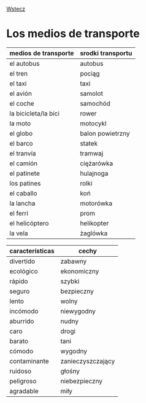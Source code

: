 [Wstecz](../hiszpanski.md)

# Los medios de transporte

| medios de transporte | srodki transportu |
| -------------------- | ----------------- |
| el autobus           | autobus           |
| el tren              | pociąg            |
| el taxi              | taxi              |
| el avión             | samolot           |
| el coche             | samochód          |
| la bicicleta/la bici | rower             |
| la moto              | motocykl          |
| el globo             | balon powietrzny  |
| el barco             | statek            |
| el tranvía           | tramwaj           |
| el camión            | ciężarówka        |
| el patinete          | hulajnoga         |
| los patines          | rolki             |
| el caballo           | koń               |
| la lancha            | motorówka         |
| el ferri             | prom              |
| el helicóptero       | helikopter        |
| la vela              | żaglówka          |

| características | cechy             |
| --------------- | ----------------- |
| divertido       | zabawny           |
| ecológico       | ekonomiczny       |
| rápido          | szybki            |
| seguro          | bezpieczny        |
| lento           | wolny             |
| incómodo        | niewygodny        |
| aburrido        | nudny             |
| caro            | drogi             |
| barato          | tani              |
| cómodo          | wygodny           |
| contaminante    | zanieczyszczający |
| ruidoso         | głośny            |
| peligroso       | niebezpieczny     |
| agradable       | miły              |
